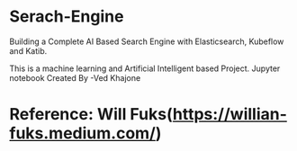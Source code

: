 # Serach-Engine
Building a Complete AI Based Search Engine with Elasticsearch, Kubeflow and Katib.

This is a machine learning and Artificial Intelligent based Project.
Jupyter notebook Created By -Ved Khajone



# Reference: Will Fuks(https://willian-fuks.medium.com/)
